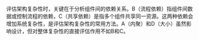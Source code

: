 评估架构复杂性时，关键在于分析组件间的依赖关系。B（流程依赖）指组件间数据或控制流程的依赖，C（共享依赖）是指多个组件共享同一资源。这两种依赖会增加系统复杂性，是评估架构复杂性的常用方法。A（内聚）和D（大小）虽然影响设计，但对整体复杂性的直接评估作用不如B和C。